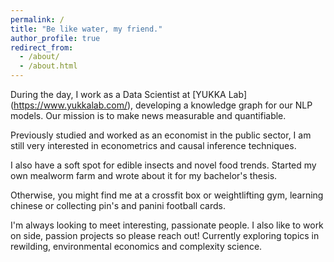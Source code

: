 ```yaml
---
permalink: /
title: "Be like water, my friend."
author_profile: true
redirect_from: 
  - /about/
  - /about.html
---
```


During the day, I work as a Data Scientist at [YUKKA Lab] (https://www.yukkalab.com/), developing a knowledge graph for our NLP models. Our mission is to make news measurable and quantifiable.

Previously studied and worked as an economist in the public sector, I am still very interested in econometrics and causal inference techniques.

I also have a soft spot for edible insects and novel food trends. Started my own mealworm farm and wrote about it for my bachelor's thesis.

Otherwise, you might find me at a crossfit box or weightlifting gym, learning chinese or collecting pin's and panini football cards.

I'm always looking to meet interesting, passionate people. I also like to work on side, passion projects so please reach out! Currently exploring topics in rewilding, environmental economics and complexity science.